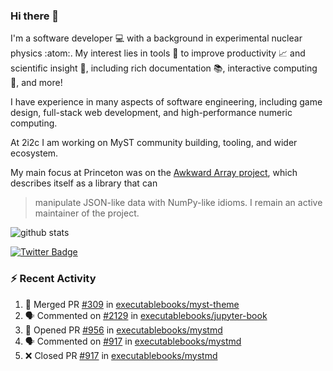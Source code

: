 ### Hi there 👋 

I'm a software developer 💻 with a background in experimental nuclear physics :atom:. My interest lies in tools :wrench: to improve productivity :chart_with_upwards_trend: and scientific insight :telescope:, including rich documentation 📚, interactive computing 🧮, and more! 

I have experience in many aspects of software engineering, including game design, full-stack web development, and high-performance numeric computing. 

At 2i2c I am working on MyST community building, tooling, and wider ecosystem. 

My main focus at Princeton was on the [Awkward Array project](awkward-array.org/), which describes itself as a library that can 
> manipulate JSON-like data with NumPy-like idioms. I remain an active maintainer of the project. 

![github stats](https://github-readme-stats.vercel.app/api?username=agoose77&show_icons=true&hide_rank=true&hide_title=true&bg_color=30,e76445,904e95&text_color=efe3ec&icon_color=efe3ec)
<!--
**agoose77/agoose77** is a ✨ _special_ ✨ repository because its `README.md` (this file) appears on your GitHub profile.

Here are some ideas to get you started:

- 🔭 I’m currently working on ...
- 🌱 I’m currently learning ...
- 👯 I’m looking to collaborate on ...
- 🤔 I’m looking for help with ...
- 💬 Ask me about ...
- 📫 How to reach me: ...
- 😄 Pronouns: ...
- ⚡ Fun fact: ...
-->

[![Twitter Badge](https://img.shields.io/twitter/follow/agoose77?style=flat-square&logo=Twitter&logoColor=white&color=cornflowerblue)](https://twitter.com/agoose77)

### :zap: Recent Activity

<!--START_SECTION:activity-->
1. 🎉 Merged PR [#309](https://github.com/executablebooks/myst-theme/pull/309) in [executablebooks/myst-theme](https://github.com/executablebooks/myst-theme)
2. 🗣 Commented on [#2129](https://github.com/executablebooks/jupyter-book/pull/2129#issuecomment-1978983409) in [executablebooks/jupyter-book](https://github.com/executablebooks/jupyter-book)
3. 💪 Opened PR [#956](https://github.com/executablebooks/mystmd/pull/956) in [executablebooks/mystmd](https://github.com/executablebooks/mystmd)
4. 🗣 Commented on [#917](https://github.com/executablebooks/mystmd/pull/917#issuecomment-1978910292) in [executablebooks/mystmd](https://github.com/executablebooks/mystmd)
5. ❌ Closed PR [#917](https://github.com/executablebooks/mystmd/pull/917) in [executablebooks/mystmd](https://github.com/executablebooks/mystmd)
<!--END_SECTION:activity-->

